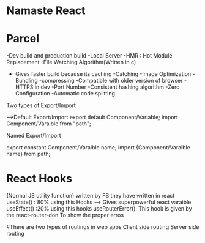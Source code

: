 # Namaste React
# Parcel
-Dev build and production build
-Local Server
-HMR : Hot Module Replacement
-File Watching Algorithm(Written in c)
- Gives faster build because its caching
-Catching
-Image Optimization
-Bundling
-compressing
-Compatible with older version of browser
-HTTPS in dev
-Port Number
-Consistent hashing algorithm
-Zero Configuration
-Automatic code splitting

Two types of Export/Import

-->Default Export/Import
export default Component/Variable;
import Component/Varaible from "path";

Named Export/Import

export constant Component/Varaible name;
import {Component/Varaible name} from path;

# React Hooks
(Normal JS utility function) written by FB they have written in react 
useState() : 80% using this Hooks --> Gives superpowerful react varaible
useEffect() :20% using this hooks
useRouterError(): This hook is given by the react-router-don To show the proper erros

#There are two types of routings in web apps
Client side routing
Server side routing
